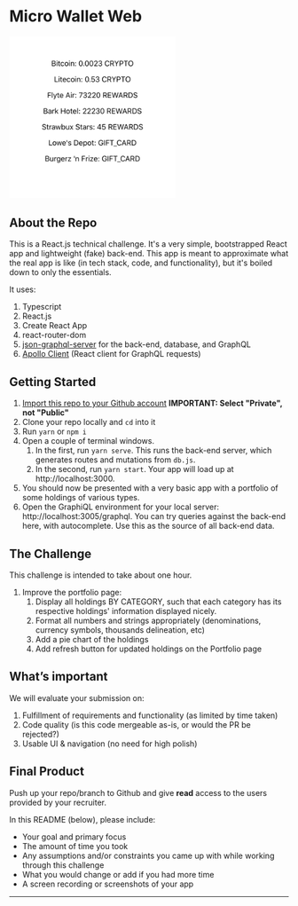 # Micro Wallet Web

<img width="300" src="src/portfolio.png" />

## About the Repo

This is a React.js technical challenge. It's a very simple, bootstrapped React app and lightweight (fake) back-end. This app is meant to approximate what the real app is like (in tech stack, code, and functionality), but it's boiled down to only the essentials.

It uses:

1. Typescript
1. React.js
1. Create React App
1. react-router-dom
1. [json-graphql-server](https://github.com/marmelab/json-graphql-server) for the back-end, database, and GraphQL
1. [Apollo Client](https://www.apollographql.com/docs/react/) (React client for GraphQL requests)

## Getting Started

1. [Import this repo to your Github account](https://github.com/new/import) **IMPORTANT: Select "Private", not "Public"**
1. Clone your repo locally and `cd` into it
1. Run `yarn` or `npm i`
1. Open a couple of terminal windows.
   1. In the first, run `yarn serve`. This runs the back-end server, which generates routes and mutations from `db.js`.
   1. In the second, run `yarn start`. Your app will load up at http://localhost:3000.
1. You should now be presented with a very basic app with a portfolio of some holdings of various types.
1. Open the GraphiQL environment for your local server: http://localhost:3005/graphql. You can try queries against the back-end here, with autocomplete. Use this as the source of all back-end data.

## The Challenge

This challenge is intended to take about one hour.

1. Improve the portfolio page:
   1. Display all holdings BY CATEGORY, such that each category has its respective holdings' information displayed nicely.
   1. Format all numbers and strings appropriately (denominations, currency symbols, thousands delineation, etc)
   1. Add a pie chart of the holdings
   1. Add refresh button for updated holdings on the Portfolio page

## What’s important

We will evaluate your submission on:

1. Fulfillment of requirements and functionality (as limited by time taken)
1. Code quality (is this code mergeable as-is, or would the PR be rejected?)
1. Usable UI & navigation (no need for high polish)

## Final Product

Push up your repo/branch to Github and give **read** access to the users provided by your recruiter.

In this README (below), please include:

- Your goal and primary focus
- The amount of time you took
- Any assumptions and/or constraints you came up with while working through this challenge
- What you would change or add if you had more time
- A screen recording or screenshots of your app

---
